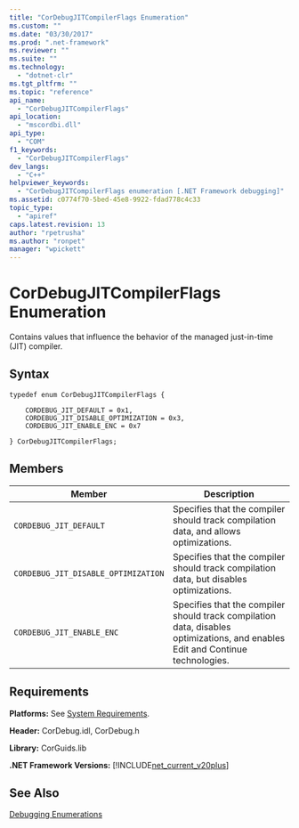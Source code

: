 ```yaml
---
title: "CorDebugJITCompilerFlags Enumeration"
ms.custom: ""
ms.date: "03/30/2017"
ms.prod: ".net-framework"
ms.reviewer: ""
ms.suite: ""
ms.technology: 
  - "dotnet-clr"
ms.tgt_pltfrm: ""
ms.topic: "reference"
api_name: 
  - "CorDebugJITCompilerFlags"
api_location: 
  - "mscordbi.dll"
api_type: 
  - "COM"
f1_keywords: 
  - "CorDebugJITCompilerFlags"
dev_langs: 
  - "C++"
helpviewer_keywords: 
  - "CorDebugJITCompilerFlags enumeration [.NET Framework debugging]"
ms.assetid: c0774f70-5bed-45e8-9922-fdad778c4c33
topic_type: 
  - "apiref"
caps.latest.revision: 13
author: "rpetrusha"
ms.author: "ronpet"
manager: "wpickett"
---
```

# CorDebugJITCompilerFlags Enumeration
Contains values that influence the behavior of the managed just-in-time (JIT) compiler.  
  
## Syntax  
  
```  
typedef enum CorDebugJITCompilerFlags {  
  
    CORDEBUG_JIT_DEFAULT = 0x1,  
    CORDEBUG_JIT_DISABLE_OPTIMIZATION = 0x3,  
    CORDEBUG_JIT_ENABLE_ENC = 0x7  
  
} CorDebugJITCompilerFlags;  
```  
  
## Members  
  
|Member|Description|  
|------------|-----------------|  
|`CORDEBUG_JIT_DEFAULT`|Specifies that the compiler should track compilation data, and allows optimizations.|  
|`CORDEBUG_JIT_DISABLE_OPTIMIZATION`|Specifies that the compiler should track compilation data, but disables optimizations.|  
|`CORDEBUG_JIT_ENABLE_ENC`|Specifies that the compiler should track compilation data, disables optimizations, and enables Edit and Continue technologies.|  
  
## Requirements  
 **Platforms:** See [System Requirements](../../../../docs/framework/get-started/system-requirements.md).  
  
 **Header:** CorDebug.idl, CorDebug.h  
  
 **Library:** CorGuids.lib  
  
 **.NET Framework Versions:** [!INCLUDE[net_current_v20plus](../../../../includes/net-current-v20plus-md.md)]  
  
## See Also  
 [Debugging Enumerations](../../../../docs/framework/unmanaged-api/debugging/debugging-enumerations.md)
